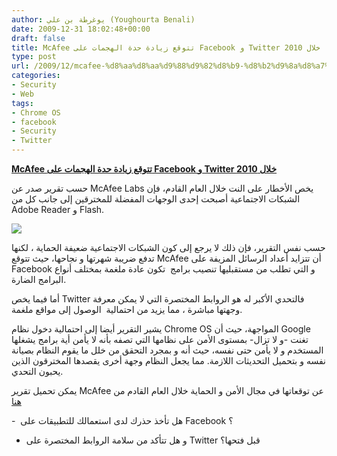 ```yaml
---
author: يوغرطة بن علي (Youghourta Benali)
date: 2009-12-31 18:02:48+00:00
draft: false
title: McAfee تتوقع زيادة حدة الهجمات على Facebook و Twitter خلال 2010
type: post
url: /2009/12/mcafee-%d8%aa%d8%aa%d9%88%d9%82%d8%b9-%d8%b2%d9%8a%d8%a7%d8%af%d8%a9-%d8%ad%d8%af%d8%a9-%d8%a7%d9%84%d9%87%d8%ac%d9%85%d8%a7%d8%aa-%d8%b9%d9%84%d9%89-facebook-%d9%88-twitter-%d8%ae%d9%84%d8%a7%d9%84-2/
categories:
- Security
- Web
tags:
- Chrome OS
- facebook
- Security
- Twitter
---
```


[**McAfee تتوقع زيادة حدة الهجمات على Facebook و Twitter خلال 2010**](http://www.it-scoop.com/2009/12/mcafee-%d8%aa%d8%aa%d9%88%d9%82%d8%b9-%d8%b2%d9%8a%d8%a7%d8%af%d8%a9-%d8%ad%d8%af%d8%a9-%d8%a7%d9%84%d9%87%d8%ac%d9%85%d8%a7%d8%aa-%d8%b9%d9%84%d9%89-facebook-%d9%88-twitter-%d8%ae%d9%84%d8%a7%d9%84-2/)


حسب تقرير صدر عن McAfee Labs يخص الأخطار على النت خلال العام القادم، فإن الشبكات الاجتماعية أصبحت إحدى الوجهات المفضلة للمخترقين إلى جانب كل من Adobe Reader و Flash.

[![](http://www.it-scoop.com/wp-content/uploads/2009/12/facebook_twitter-300x196.jpg)
](http://www.it-scoop.com/2009/12/mcafee-%d8%aa%d8%aa%d9%88%d9%82%d8%b9-%d8%b2%d9%8a%d8%a7%d8%af%d8%a9-%d8%ad%d8%af%d8%a9-%d8%a7%d9%84%d9%87%d8%ac%d9%85%d8%a7%d8%aa-%d8%b9%d9%84%d9%89-facebook-%d9%88-twitter-%d8%ae%d9%84%d8%a7%d9%84-2/)

حسب نفس التقرير، فإن ذلك لا يرجع إلى كون الشبكات الاجتماعية ضعيفة الحماية ، لكنها تدفع ضريبة شهرتها و نجاحها، حيث تتوقع McAfee أن تتزايد أعداد الرسائل المزيفة على Facebook و التي تطلب من مستقبليها تنصيب برامج  تكون عادة ملغمة بمختلف أنواع البرامج الضارة.

أما فيما يخص Twitter فالتحدي الأكبر له هو الروابط المختصرة التي لا يمكن معرفة وجهتها مباشرة ، مما يزيد من احتمالية  الوصول إلى مواقع ملغمة.

يشير التقرير أيضا إلى احتمالية دخول نظام Chrome OS المواجهة، حيث أن Google تغنت -و لا تزال- بمستوى الأمن على نظامها التي تصفه بأنه لا يأمن أية برامج يشغلها المستخدم و لا يأمن حتى نفسه، حيث أنه و بمجرد التحقق من خلل ما يقوم النظام بصيانة نفسه و بتحميل التحديثات اللازمة. مما يجعل النظام وجهة أخرى يقصدها المخترقون الذين يحبون التحدي.

يمكن تحميل تقرير McAfee عن توقعاتها في مجال الأمن و الحماية خلال العام القادم من [هنا](http://mcafee.com/us/local_content/white_papers/7985rpt_labs_threat_predict_1209_v2.pdf)

-  هل تأخذ حذرك لدى استعمالك للتطبيقات على Facebook ؟

- و هل تتأكد من سلامة الروابط المختصرة على Twitter قبل فتحها؟
